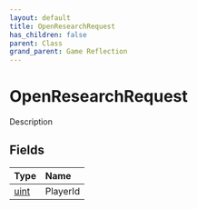 ```yaml
---
layout: default
title: OpenResearchRequest
has_children: false
parent: Class
grand_parent: Game Reflection
---
```

# OpenResearchRequest
Description 

## Fields

| Type | Name |
|:----------|:--------------|
| [uint](/riftbreaker-wiki/docs/game-reflection/components/uint/) | PlayerId |

